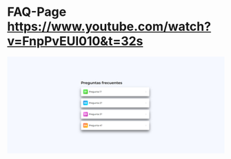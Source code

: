 # FAQ-Page https://www.youtube.com/watch?v=FnpPvEUl010&t=32s
<p align="center">
  <img src="preview.png" alt="preview del proyecto" width="600">
</p>